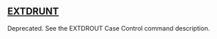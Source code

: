 ## [EXTDRUNT](https://nexus.hexagon.com/documentationcenter/bundle/MSC_Nastran_2022.4/page/Nastran_Combined_Book/qrg/parameters/TOC.EXTDRUNT.xhtml)

Deprecated. See the EXTDROUT Case Control command description.

